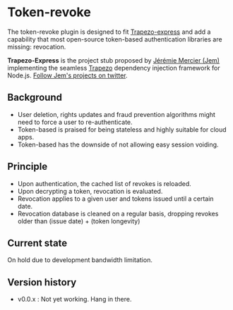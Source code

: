 # Token-revoke
The token-revoke plugin is designed to fit [Trapezo-express](https://github.com/Dercetech/trapezo-express) and add a capability that most open-source token-based authentication libraries are missing: revocation.

**Trapezo-Express** is the project stub proposed by [Jérémie Mercier (Jem)](https://www.linkedin.com/in/jeremiemercier/) implementing the seamless [Trapezo](https://github.com/Dercetech/trapezo) dependency injection framework for Node.js. [Follow Jem's projects on twitter](https://twitter.com/dercetech).

## Background
- User deletion, rights updates and fraud prevention algorithms might need to force a user to re-authenticate.
- Token-based is praised for being stateless and highly suitable for cloud apps.
- Token-based has the downside of not allowing easy session voiding.

## Principle
- Upon authentication, the cached list of revokes is reloaded.
- Upon decrypting a token, revocation is evaluated.
- Revocation applies to a given user and tokens issued until a certain date.
- Revocation database is cleaned on a regular basis, dropping revokes older than (issue date) + (token longevity)

## Current state
On hold due to development bandwidth limitation.

## Version history
- v0.0.x : Not yet working. Hang in there.
